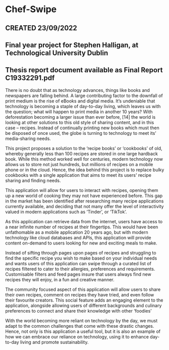 # Chef-Swipe
## CREATED 23/09/2022
## Final year project for Stephen Halligan, at Technological University Dublin
## Thesis report document available as Final Report C19332291.pdf

There is no doubt that as technology advances, things like books and newspapers are falling behind. A large contributing factor to the downfall of print medium is the rise of eBooks and digital media. It’s undeniable that technology is becoming a staple of day-to-day living, which leaves us with the question; what will happen to print media in another 10 years? With deforestation becoming a larger issue than ever before, [14] the world is looking at other solutions to this old style of sharing content, and in this case – recipes. Instead of continually printing new books which must then be disposed of once used, the globe is turning to technology to meet its’ media-sharing needs.

This project proposes a solution to the ‘recipe books’ or ‘cookbooks’ of old, whereby generally less than 100 recipes are stored in one large hardback book. While this method worked well for centuries, modern technology now allows us to store not just hundreds, but millions of recipes on a mobile phone or in the cloud. Hence, the idea behind this project is to replace bulky cookbooks with a single application that aims to meet its users' recipe sharing and finding needs. 

This application will allow for users to interact with recipes, opening them up a new world of cooking they may not have experienced before. This gap in the market has been identified after researching many recipe applications currently available, and deciding that not many offer the level of interactivity valued in modern applications such as ‘Tinder’, or ‘TikTok’.

As this application can retrieve data from the internet, users have access to a near infinite number of recipes at their fingertips. This would have been unfathomable as a mobile application 20 years ago, but with modern technology like cloud databases and APIs, this application will provide content on-demand to users looking for new and exciting meals to make. 

Instead of sifting through pages upon pages of recipes and struggling to find the specific recipe you wish to make based on your individual needs and wants users of this application can swipe through a curated list of recipes filtered to cater to their allergies, preferences and requirements. Customisable filters and feed pages insure that users always find new recipes they will enjoy, in a fun and creative manner.

The community focused aspect of this application will allow users to share their own recipes, comment on recipes they have tried, and even follow their favourite creators. This social feature adds an engaging element to the application, alongside allowing users of different backgrounds and culinary preferences to connect and share their knowledge with other ‘foodies’

With the world becoming more reliant on technology by the day, we must adapt to the common challenges that come with these drastic changes. Hence, not only is this application a useful tool, but it is also an example of how we can embrace our reliance on technology, using it to enhance day-to-day living and promote sustainability.

